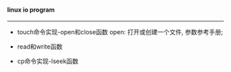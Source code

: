 #### linux io program

---

* touch命令实现-open和close函数
	open: 打开或创建一个文件, 参数参考手册;

* read和write函数

* cp命令实现-lseek函数
